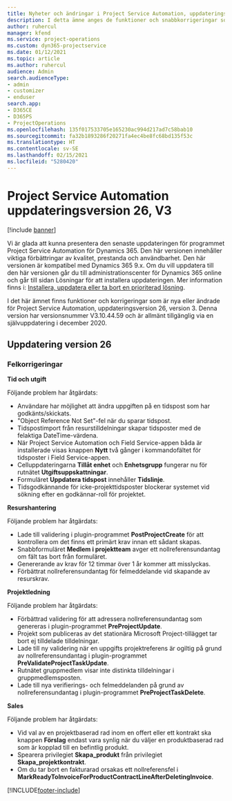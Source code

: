 ```yaml
---
title: Nyheter och ändringar i Project Service Automation, uppdateringsversion 26, version 3
description: I detta ämne anges de funktioner och snabbkorrigeringar som finns tillgängliga i Project Service Automation, uppdateringsversion 26, V3.
author: ruhercul
manager: kfend
ms.service: project-operations
ms.custom: dyn365-projectservice
ms.date: 01/12/2021
ms.topic: article
ms.author: ruhercul
audience: Admin
search.audienceType:
- admin
- customizer
- enduser
search.app:
- D365CE
- D365PS
- ProjectOperations
ms.openlocfilehash: 135f017533705e165230ac994d217ad7c58bab10
ms.sourcegitcommit: fa32b1893286f20271fa4ec4be8fc68bd135f53c
ms.translationtype: HT
ms.contentlocale: sv-SE
ms.lasthandoff: 02/15/2021
ms.locfileid: "5280420"
---
```

# <a name="project-service-automation-update-release-26-v3"></a>Project Service Automation uppdateringsversion 26, V3

[!include [banner](../includes/psa-now-project-operations.md)]

Vi är glada att kunna presentera den senaste uppdateringen för programmet Project Service Automation för Dynamics 365. Den här versionen innehåller viktiga förbättringar av kvalitet, prestanda och användbarhet. Den här versionen är kompatibel med Dynamics 365 9.x. Om du vill uppdatera till den här versionen går du till administrationscenter för Dynamics 365 online och går till sidan Lösningar för att installera uppdateringen. Mer information finns i: [Installera, uppdatera eller ta bort en prioriterad lösning](https://docs.microsoft.com/power-platform/admin/install-remove-preferred-solution).

I det här ämnet finns funktioner och korrigeringar som är nya eller ändrade för Project Service Automation, uppdateringsversion 26, version 3. Denna version har versionsnummer V3.10.44.59 och är allmänt tillgänglig via en självuppdatering i december 2020.

## <a name="update-release-26"></a>Uppdatering version 26

### <a name="bug-fixes"></a>Felkorrigeringar

**Tid och utgift**

Följande problem har åtgärdats:

- Användare har möjlighet att ändra uppgiften på en tidspost som har godkänts/skickats.
- "Object Reference Not Set"-fel när du sparar tidspost.
- Tidspostimport från resurstilldelningar skapar tidsposter med de felaktiga DateTime-värdena.
- När Project Service Automation och Field Service-appen båda är installerade visas knappen **Nytt** två gånger i kommandofältet för tidsposter i Field Service-appen.
- Celluppdateringarna **Tillåt enhet** och **Enhetsgrupp** fungerar nu för rutnätet **Utgiftsuppskattningar**.
- Formuläret **Uppdatera tidspost** innehåller **Tidslinje**.
- Tidsgodkännande för icke-projekttidsposter blockerar systemet vid sökning efter en godkännar-roll för projektet.

**Resurshantering**

Följande problem har åtgärdats:

- Lade till validering i plugin-programmet **PostProjectCreate** för att kontrollera om det finns ett primärt krav innan ett sådant skapas.
- Snabbformuläret **Medlem i projektteam** avger ett nollreferensundantag om fält tas bort från formuläret.
- Genererande av krav för 12 timmar över 1 år kommer att misslyckas.
- Förbättrat nollreferensundantag för felmeddelande vid skapande av resurskrav.

**Projektledning**

Följande problem har åtgärdats:

- Förbättrad validering för att adressera nollreferensundantag som genereras i plugin-programmet **PreProjectUpdate**.
- Projekt som publiceras av det stationära Microsoft Project-tillägget tar bort ej tilldelade tilldelningar.
- Lade till ny validering när en uppgifts projektreferens är ogiltig på grund av nollreferensundantag i plugin-programmet **PreValidateProjectTaskUpdate**.
- Rutnätet gruppmedlem visar inte distinkta tilldelningar i gruppmedlemsposten.
- Lade till nya verifierings- och felmeddelanden på grund av nollreferensundantag i plugin-programmet **PreProjectTaskDelete**.

**Sales**

Följande problem har åtgärdats:

- Vid val av en projektbaserad rad inom en offert eller ett kontrakt ska knappen **Förslag** endast vara synlig när du väljer en produktbaserad rad som är kopplad till en befintlig produkt.
- Spearera privilegiet **Skapa_produkt** från privilegiet **Skapa_projektkontrakt**.
- Om du tar bort en fakturarad orsakas ett nollreferensfel i **MarkReadyToInvoiceForProductContractLineAfterDeletingInvoice**.


[!INCLUDE[footer-include](../includes/footer-banner.md)]